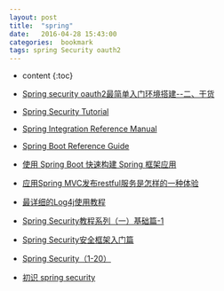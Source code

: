 ```yaml
---
layout: post
title:  "spring"
date:   2016-04-28 15:43:00
categories:  bookmark
tags: spring Security oauth2
---
```

* content
{:toc}  

* [Spring security oauth2最简单入门环境搭建--二、干货](http://wwwcomy.iteye.com/blog/2230265)
* [Spring Security Tutorial](http://www.mkyong.com/tutorials/spring-security-tutorials/)
* [Spring Integration Reference Manual](http://docs.spring.io/spring-integration/reference/htmlsingle/)
* [Spring Boot Reference Guide](http://docs.spring.io/spring-boot/docs/current-SNAPSHOT/reference/htmlsingle/)
* [使用 Spring Boot 快速构建 Spring 框架应用](http://www.ibm.com/developerworks/cn/java/j-lo-spring-boot/)
* [应用Spring MVC发布restful服务是怎样的一种体验](http://www.cnblogs.com/wgp13x/p/4544973.html)
* [最详细的Log4j使用教程](http://www.codeceo.com/article/log4j-usage.html)
* [Spring Security教程系列（一）基础篇-1](http://www.cnblogs.com/crazylqy/p/4999724.html)  
* [Spring Security安全框架入门篇](http://blog.csdn.net/u013142781/article/details/50631663?hmsr=toutiao.io&utm_medium=toutiao.io&utm_source=toutiao.io)
* [Spring Security（1-20）](http://haohaoxuexi.iteye.com/category/182468)
* [初识 spring security](http://wiki.jikexueyuan.com/project/spring-security/first-experience.html)
